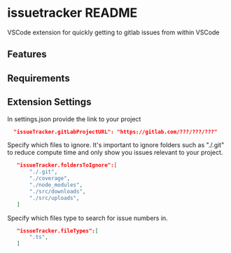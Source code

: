 # issuetracker README

VSCode extension for quickly getting to gitlab issues from within VSCode

## Features



## Requirements



## Extension Settings
In settings.json provide the link to your project
```json
  "issueTracker.gitLabProjectURL": "https://gitlab.com/???/???/???"
```
Specify which files to ignore. It's important to ignore folders such as "./.git" to reduce compute time and only show you issues relevant to your project.
 ```json
    "issueTracker.foldersToIgnore":[
        "./.git",
        "./coverage",
        "./node_modules",
        "./src/downloads",
        "./src/uploads",
    ]
```

Specify which files type to search for issue numbers in. 
 ```json
    "issueTracker.fileTypes":[
        ".ts",
    ]
```




